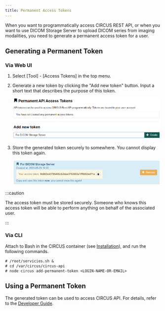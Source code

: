 ```yaml
---
title: Permanent Access Tokens
---
```


When you want to programmatically access CIRCUS REST API, or when you want to use DICOM Storage Server to upload DICOM series from imaging modalities, you need to generate a permanent access token for a user.

## Generating a Permanent Token

### Via Web UI

1. Select [Tool] - [Access Tokens] in the top menu.

1. Generate a new token by clicking the "Add new token" button. Input a short text that describes the purpose of this token.

   ![Add new token](add-new-token.png)

1. Store the generated token securely to somewhere. You cannot display this token again.

   ![Token created](token-created.png)

:::caution

The access token must be stored securely. Someone who knows this access token will be able to perform anything on behalf of the associated user.

:::

### Via CLI

Attach to Bash in the CIRCUS container (see [Installation](./installation.mdx)), and run the following commands.

```shell-session title="Inside the container"
# /root/servicies.sh &
# cd /var/circus/circus-api
# node circus add-permanent-token <LOGIN-NAME-OR-EMAIL>
```

## Using a Permanent Token

The generated token can be used to access CIRCUS API. For details, refer to the [Developer Guide](../dev/api-intro).

